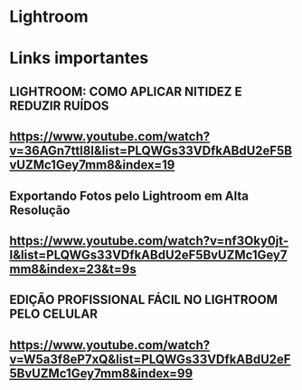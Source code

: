 # Lightroom

## <h1> Links importantes </h1>

## 

<h2> LIGHTROOM: COMO APLICAR NITIDEZ E REDUZIR RUÍDOS </h2>

## https://www.youtube.com/watch?v=36AGn7ttl8I&list=PLQWGs33VDfkABdU2eF5BvUZMc1Gey7mm8&index=19

<h2> Exportando Fotos pelo Lightroom em Alta Resolução </h2>

## https://www.youtube.com/watch?v=nf3Oky0jt-I&list=PLQWGs33VDfkABdU2eF5BvUZMc1Gey7mm8&index=23&t=9s

<h2> EDIÇÃO PROFISSIONAL FÁCIL NO LIGHTROOM PELO CELULAR </h2>

## https://www.youtube.com/watch?v=W5a3f8eP7xQ&list=PLQWGs33VDfkABdU2eF5BvUZMc1Gey7mm8&index=99













